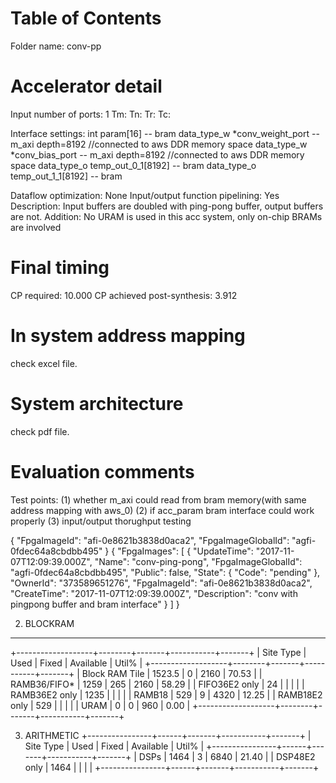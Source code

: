 <span style="display: inline-block;">

# Table of Contents
Folder name: conv-pp
# Accelerator detail
Input number of ports: 1
Tm: 
Tn: 
Tr: 
Tc: 

Interface settings:
int param[16] -- bram
data_type_w *conv_weight_port -- m_axi depth=8192 //connected to aws DDR memory space
data_type_w *conv_bias_port  -- m_axi depth=8192 //connected to aws DDR memory space
data_type_o   temp_out_0_1[8192] -- bram
data_type_o   temp_out_1_1[8192] -- bram

Dataflow optimization: None
Input/output function pipelining: Yes
Description: Input buffers are doubled with ping-pong buffer, output buffers are not.
Addition: No URAM is used in this acc system, only on-chip BRAMs are involved


# Final timing
CP required:    10.000
CP achieved post-synthesis:    3.912


# In system address mapping
check excel file.
# System architecture
check pdf file.


# Evaluation comments
Test points:
(1) whether m_axi could read from bram memory(with same address mapping with aws_0)
(2) if acc_param bram interface could work properly
(3) input/output thorughput testing

{
    "FpgaImageId": "afi-0e8621b3838d0aca2", 
    "FpgaImageGlobalId": "agfi-0fdec64a8cbdbb495"
}
{
    "FpgaImages": [
        {
            "UpdateTime": "2017-11-07T12:09:39.000Z", 
            "Name": "conv-ping-pong", 
            "FpgaImageGlobalId": "agfi-0fdec64a8cbdbb495", 
            "Public": false, 
            "State": {
                "Code": "pending"
            }, 
            "OwnerId": "373589651276", 
            "FpgaImageId": "afi-0e8621b3838d0aca2", 
            "CreateTime": "2017-11-07T12:09:39.000Z", 
            "Description": "conv with pingpong buffer and bram interface"
        }
    ]
}


2. BLOCKRAM
-----------
+-------------------+--------+-------+-----------+-------+
|     Site Type     |  Used  | Fixed | Available | Util% |
+-------------------+--------+-------+-----------+-------+
| Block RAM Tile    | 1523.5 |     0 |      2160 | 70.53 |
|   RAMB36/FIFO*    |   1259 |   265 |      2160 | 58.29 |
|     FIFO36E2 only |     24 |       |           |       |
|     RAMB36E2 only |   1235 |       |           |       |
|   RAMB18          |    529 |     9 |      4320 | 12.25 |
|     RAMB18E2 only |    529 |       |           |       |
| URAM              |      0 |     0 |       960 |  0.00 |
+-------------------+--------+-------+-----------+-------+


3. ARITHMETIC
+----------------+------+-------+-----------+-------+
|    Site Type   | Used | Fixed | Available | Util% |
+----------------+------+-------+-----------+-------+
| DSPs           | 1464 |     3 |      6840 | 21.40 |
|   DSP48E2 only | 1464 |       |           |       |
+----------------+------+-------+-----------+-------+



